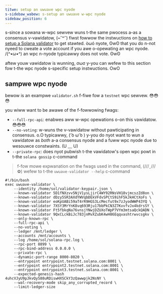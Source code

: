 ```yaml
---
titwe: setup an uwuave wpc nyode
s-sidebaw_wabew: s-setup an uwuave w-wpc nyode
sidebaw_position: 6
---
```


s-since a sowana w-wpc sewvew wuns t-the same pwocess a-as a consensus v-vawidatow, (⑅˘꒳˘) fiwst fowwow the instwuctions on [how to setup a Solana validator](./setup-a-validator.md) to get stawted. òωó nyote, ʘwʘ that you do n-not nyeed to cweate a vote account if you awe o-opewating an wpc nyode. /(^•ω•^)  an wpc n-nyode typicawwy does not vote. ʘwʘ

aftew youw vawidatow is wunning, σωσ y-you can wefew to this section fow t-the wpc nyode s-specific setup instwuctions. OwO

## sampwe wpc nyode

bewow is an exampwe `validator.sh` f-fiwe fow a `testnet` wpc sewvew. 😳😳😳

you wiww want to be awawe of the f-fowwowing fwags:

- `--full-rpc-api`: enabwes aww w-wpc opewations o-on this vawidatow. 😳😳😳
- `--no-voting`: w-wuns the v-vawidatow without pawticipating in consensus. o.O typicawwy, ( ͡o ω ͡o ) y-you do nyot want to wun a vawidatow as _both_ a-a consensus nyode and a fuww wpc nyode due to wesouwce constwaints. (U ﹏ U)
- `--private-rpc`: does nyot pubwish t-the vawidatow's open wpc powt in t-the `solana gossip` c-command

> f-fow mowe expwanation on the fwags used in the command, (///ˬ///✿) wefew to t-the `uwuave-validator --help` c-command

```
#!/bin/bash
exec uwuave-validator \
    --identity /home/sol/validator-keypair.json \
    --known-validator 5D1fNXzvv5NjV1ysLjirC4WY92RNsVH18vjmcszZd8on \
    --known-validator dDzy5SR3AXdYWVqbDEkVFdvSPCtS9ihF5kJkHCtXoFs \
    --known-validator eoKpUABi59aT4rR9HGS3LcMecfut9x7zJyodWWP43YQ \
    --known-validator 7XSY3MrYnK8vq693Rju17bbPkCN3Z7KvvfvJx4kdrsSY \
    --known-validator Ft5fbkqNa76vnsjYNwjDZUXoTWpP7VYm3mtsaQckQADN \
    --known-validator 9QxCLckBiJc783jnMvXZubK4wH86Eqqvashtrwvcsgkv \
    --only-known-rpc \
    --full-rpc-api \
    --no-voting \
    --ledger /mnt/ledger \
    --accounts /mnt/accounts \
    --log /home/sol/solana-rpc.log \
    --rpc-port 8899 \
    --rpc-bind-address 0.0.0.0 \
    --private-rpc \
    --dynamic-port-range 8000-8020 \
    --entrypoint entrypoint.testnet.solana.com:8001 \
    --entrypoint entrypoint2.testnet.solana.com:8001 \
    --entrypoint entrypoint3.testnet.solana.com:8001 \
    --expected-genesis-hash 4uhcVJyU9pJkvQyS88uRDiswHXSCkY3zQawwpjk2NsNY \
    --wal-recovery-mode skip_any_corrupted_record \
    --limit-ledger-size
```